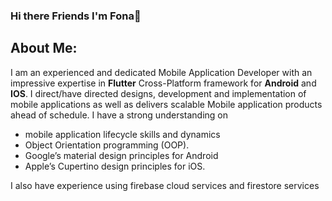 ### Hi there Friends I'm Fona👋 
   ## About Me:
  I am an experienced and dedicated Mobile Application Developer with an impressive expertise in **Flutter**
Cross-Platform framework for **Android** and **IOS**. I direct/have directed designs, development and implementation of
mobile applications as well as delivers scalable Mobile application products ahead of schedule. I have a strong 
understanding on 
* mobile application lifecycle skills and dynamics
*  Object Orientation programming (OOP).
*  Google’s material design principles for Android
*  Apple’s Cupertino design principles for iOS.

I also have experience using firebase cloud services and firestore services

<!--
**Erhabor-Fona/Erhabor-Fona** is a ✨ _special_ ✨ repository because its `README.md` (this file) appears on your GitHub profile.

Here are some ideas to get you started:

- 🔭 I’m currently working on ...
- 🌱 I’m currently learning ...
- 👯 I’m looking to collaborate on ...
- 🤔 I’m looking for help with ...
- 💬 Ask me about ...
- 📫 How to reach me: ...
- 😄 Pronouns: ...
- ⚡ Fun fact: ...
-->
